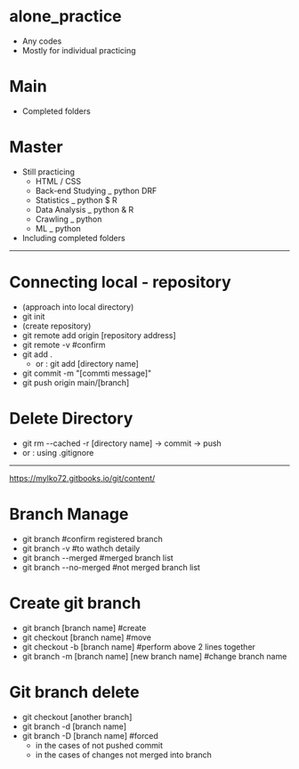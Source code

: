 # alone_practice
- Any codes
- Mostly for individual practicing

# Main
- Completed folders

# Master
- Still practicing
  - HTML / CSS
  - Back-end Studying _ python DRF
  - Statistics _ python $ R
  - Data Analysis _ python & R
  - Crawling _ python
  - ML _ python
- Including completed folders

----------------------------------------------
# Connecting local - repository
- (approach into local directory)
- git init
- (create repository)
- git remote add origin [repository address]
- git remote -v   #confirm
- git add .
  - or : git add [directory name]
- git commit -m "[commti message]"
- git push origin main/[branch]

# Delete Directory
- git rm --cached -r [directory name] -> commit -> push
-   or : using .gitignore

----------------------------------------------
https://mylko72.gitbooks.io/git/content/
# Branch Manage
- git branch   #confirm registered branch
- git branch -v   #to wathch detaily
- git branch --merged   #merged branch list
- git branch --no-merged   #not merged branch list

# Create git branch
- git branch [branch name]   #create
- git checkout [branch name]   #move
- git checkout -b [branch name]   #perform above 2 lines together
- git branch -m [branch name] [new branch name]   #change branch name


# Git branch delete
- git checkout [another branch]
- git branch -d [branch name]
- git branch -D [branch name]   #forced
  - in the cases of not pushed commit 
  - in the cases of changes not merged into branch
